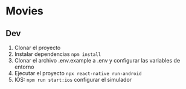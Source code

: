 # Movies


## Dev
1. Clonar el proyecto
2. Instalar dependencias `npm install`
3. Clonar el archivo .env.example a .env y configurar las variables de entorno
4. Ejecutar el proyecto `npx react-native run-android`
5. IOS: `npm run start:ios` configurar el simulador